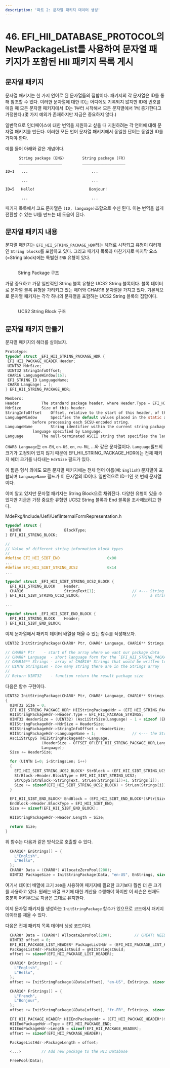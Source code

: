 ```yaml
---
description: '파트 2: 문자열 패키지 데이터 생성'
---
```


# 46. EFI\_HII\_DATABASE\_PROTOCOL의 NewPackageList를 사용하여 문자열 패키지가 포함된 HII 패키지 목록 게시

## 문자열 패키지

문자열 패키지는 한 가지 언어로 된 문자열들의 집합이다. 패키지의 각 문자열은 ID를 통해 참조할 수 있다. 이러한 문자열에 대한 ID는 어디에도 기록되지 않지만 ID에 번호를 매길 때 모든 문자열 패키지에서 ID는 1부터 시작해서 모든 문자열에서 1씩 증가한다고 가정한다.(몇 가지 예외가 존재하지만 지금은 중요하지 않다.)

일반적으로 인터페이스에 대한 번역을 지원하고 싶을 때 지원하려는 각 언어에 대해 문자열 패키지를 만든다. 이러한 모든 언어 문자열 패키지에서 동일한 단어는 동일한 ID를 가져야 한다.

예를 들어 아래와 같은 개념이다.

```
      String package (ENG)        String package (FR)
      ___________________         ___________________

ID=1   ...                            ...

       ...                            ...

ID=5   Hello!                        Bonjour!

       ...                            ...
```

패키지 목록에서 코드 문자열은 `(ID, language)`조합으로 수신 된다. 이는 번역을 쉽게 전환할 수 있는 UI를 만드는 데 도움이 된다.

## 문자열 패키지 내용

문자열 패키지는 `EFI_HII_STRING_PACKAGE_HDR`라는 헤더로 시작되고 유형이 여러개인 `String blocks`를 포함하고 있다. 그리고 패키지 목록과 마찬가지로 마지막 요소(=String block)에는 특별한 `END` 유형이 있다.

<figure><img src=".gitbook/assets/image (1) (5) (1).png" alt=""><figcaption><p>String Package 구조</p></figcaption></figure>

가장 중요하고 가장 일반적인 String 블록 유형은 UCS2 String 블록이다. 블록 데이터로 문자열 블록 유형을 가리키고 있는 헤더와 CHAR16 문자열을 가지고 있다. 기본적으로 문자열 패키지는 각각 하나의 문자열을 포함하는 UCS2 String 블록의 집합이다.

<figure><img src=".gitbook/assets/image (5) (1).png" alt=""><figcaption><p>UCS2 String Block 구조</p></figcaption></figure>

## 문자열 패키지 만들기

문자열 패키지의 헤더를 살펴보자.

```c
Prototype:
typedef struct _EFI_HII_STRING_PACKAGE_HDR {
 EFI_HII_PACKAGE_HEADER Header;
 UINT32 HdrSize;
 UINT32 StringInfoOffset;
 CHAR16 LanguageWindow[16];
 EFI_STRING_ID LanguageName;
 CHAR8 Language[ … ];
} EFI_HII_STRING_PACKAGE_HDR;

Members:
Header			The standard package header, where Header.Type = EFI_HII_PACKAGE_STRINGS.
HdrSize			Size of this header.
StringInfoOffset	Offset, relative to the start of this header, of the string information.
LanguageWindow		Specifies the default values placed in the static and dynamic windows
			before processing each SCSU-encoded string.
LanguageName		String identifier within the current string package of the full name of the
			language specified by Language.
Language		The null-terminated ASCII string that specifies the language of the strings in the package.
```

`CHAR8 Language`는 `en-EN`, `en-US`, `en`, `ru-RU`, ...와 같은 문자열이다. `Language`필드의 크기가 고정되어 있지 않기 때문에 EFI\_HII\_STRING\_PACKAGE\_HDR에는 전체 패키지 헤더 크기를 나타내는 `HdrSize` 필드가 있다.

이 짧은 형식 외에도 모든 문자열 패키지에는 전체 언어 이름(예: `English`) 문자열이 포함되며 `LanguageName` 필드가 이 문자열의 ID이다. 일반적으로 ID=1인 첫 번째 문자열이다.

이미 알고 있지만 문자열 패키지는 String Block으로 채워진다. 다양한 유형이 있을 수 있지만 지금은 가장 중요한 유형인 UCS2 String 블록과 End 블록을 조사해보려고 한다.

MdePkg/Include/Uefi/UefiInternalFormRepresentation.h

```c
typedef struct {
  UINT8                   BlockType;
} EFI_HII_STRING_BLOCK;

//
// Value of different string information block types
//
#define EFI_HII_SIBT_END                     0x00
...
#define EFI_HII_SIBT_STRING_UCS2             0x14
...

typedef struct _EFI_HII_SIBT_STRING_UCS2_BLOCK {
  EFI_HII_STRING_BLOCK    Header;
  CHAR16                  StringText[1];                // <--- String size is not fixed, but to point a fact that this type of block has
} EFI_HII_SIBT_STRING_UCS2_BLOCK;                       //      a string in itself, the header contains one element array

...

typedef struct _EFI_HII_SIBT_END_BLOCK {
  EFI_HII_STRING_BLOCK    Header;
} EFI_HII_SIBT_END_BLOCK;
```

이제 문자열에서 패키지 데이터 배열을 채울 수 있는 함수를 작성해보자.

```c
UINT32 InitStringPackage(CHAR8* Ptr, CHAR8* Language, CHAR16** Strings, UINTN StringsLen):

// CHAR8* Ptr	 - start of the array where we want our package data
// CHAR8* Language  - short language form for the `EFI_HII_STRING_PACKAGE_HDR.Language` field
// CHAR16** Strings - array of CHAR16* Strings that would be written to the package
// UINTN StringsLen - how many string there are in the Strings array
//
// Return UINT32    - function return the result package size
```

다음은 함수 구현이다.

```c
UINT32 InitStringPackage(CHAR8* Ptr, CHAR8* Language, CHAR16** Strings, UINTN StringsLen)
{
  UINT32 Size = 0;
  EFI_HII_STRING_PACKAGE_HDR* HIIStringPackageHdr = (EFI_HII_STRING_PACKAGE_HDR*)&Ptr[0];
  HIIStringPackageHdr->Header.Type = EFI_HII_PACKAGE_STRINGS;
  UINT32 HeaderSize = (UINT32) (AsciiStrSize(Language) - 1 + sizeof (EFI_HII_STRING_PACKAGE_HDR));
  HIIStringPackageHdr->HdrSize = HeaderSize;
  HIIStringPackageHdr->StringInfoOffset = HeaderSize;
  HIIStringPackageHdr->LanguageName = 1;                // <--- the String[0] should be a full language name string!
  AsciiStrCpyS (HIIStringPackageHdr->Language,
                (HeaderSize - OFFSET_OF(EFI_HII_STRING_PACKAGE_HDR,Language)) / sizeof (CHAR8),
                Language);
  Size += HeaderSize;

  for (UINTN i=0; i<StringsLen; i++)
  {
    EFI_HII_SIBT_STRING_UCS2_BLOCK* StrBlock = (EFI_HII_SIBT_STRING_UCS2_BLOCK*)&Ptr[Size];
    StrBlock->Header.BlockType = EFI_HII_SIBT_STRING_UCS2;
    StrCpyS(StrBlock->StringText, StrLen(Strings[i])+1, Strings[i]);
    Size += sizeof(EFI_HII_SIBT_STRING_UCS2_BLOCK) + StrLen(Strings[i])*2;  
  }

  EFI_HII_SIBT_END_BLOCK* EndBlock = (EFI_HII_SIBT_END_BLOCK*)&Ptr[Size];
  EndBlock->Header.BlockType = EFI_HII_SIBT_END;
  Size += sizeof(EFI_HII_SIBT_END_BLOCK);

  HIIStringPackageHdr->Header.Length = Size;

  return Size;
}
```

위 함수는 다음과 같은 방식으로 호출할 수 있다.

```c
  CHAR16* EnStrings[] = {
    L"English",
    L"Hello",
  };
  CHAR8* Data = (CHAR8*) AllocateZeroPool(200);
  UINT32 PackageSize = InitStringPackage(Data, "en-US", EnStrings, sizeof(EnStrings)/sizeof(EnStrings[0]));
```

여기서 데이터 배열에 크기 `200`을 사용하여 패키지에 필요한 크기보다 훨씬 더 큰 크기를 사용하고 있다. 원래는 배열 크기에 대한 계산을 수행해야 하지만 이 레슨은 현재도 충분히 어려우므로 지금은 그대로 유지한다.

이제 문자열 패키지를 생성하는 `InitStringPackage` 함수가 있으므로 코드에서 패키지 데이터를 채울 수 있다.

다음은 전체 패키지 목록 데이터 생성 코드이다.

```c
  CHAR8* Data = (CHAR8*) AllocateZeroPool(200);          // CHEAT! NEEDS CORRECTION FOR YOUR OWN PACKAGES!
  UINT32 offset = 0;
  EFI_HII_PACKAGE_LIST_HEADER* PackageListHdr = (EFI_HII_PACKAGE_LIST_HEADER*)&Data[offset];
  PackageListHdr->PackageListGuid = gHIIStringsCGuid;
  offset += sizeof(EFI_HII_PACKAGE_LIST_HEADER);

  CHAR16* EnStrings[] = {
    L"English",
    L"Hello",
  };
  offset += InitStringPackage(&Data[offset], "en-US", EnStrings, sizeof(EnStrings)/sizeof(EnStrings[0]));

  CHAR16* FrStrings[] = {
    L"French",
    L"Bonjour",
  };
  offset += InitStringPackage(&Data[offset], "fr-FR", FrStrings, sizeof(FrStrings)/sizeof(FrStrings[0]));

  EFI_HII_PACKAGE_HEADER* HIIEndPackageHdr = (EFI_HII_PACKAGE_HEADER*)&Data[offset];
  HIIEndPackageHdr->Type = EFI_HII_PACKAGE_END;
  HIIEndPackageHdr->Length = sizeof(EFI_HII_PACKAGE_HEADER);
  offset += sizeof(EFI_HII_PACKAGE_HEADER);

  PackageListHdr->PackageLength = offset;

  <...>			// Add new package to the HII Database

  FreePool(Data);
```

